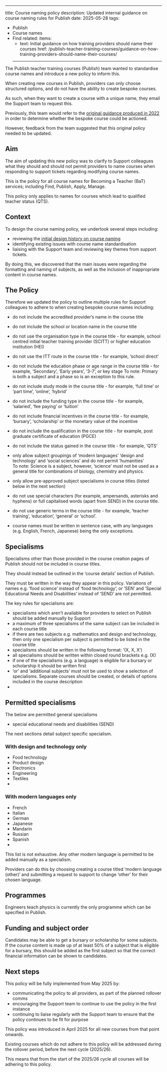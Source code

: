---
title: Course naming policy
description: Updated internal guidance on course naming rules for Publish
date: 2025-05-28
tags:

- Publish
- Course names
- Find
related:
  items:
  - text: Initial guidance on how training providers should name their courses
      href: /publish-teacher-training-courses/guidance-on-how-training-providers-should-name-their-courses/
   ---

The Publish teacher training courses (Publish) team wanted to standardise course names and introduce a new policy to inform this.

When creating new courses in Publish, providers can only choose structured options, and do not have the ability to create bespoke courses.

As such, when they want to create a course with a unique name, they email the Support team to request this.

Previously, this team would refer to the [original guidance produced in 2022](/publish-teacher-training-courses/guidance-on-how-training-providers-should-name-their-courses/) in order to determine whether the bespoke course could be actioned.

However, feedback from the team suggested that this original policy needed to be updated.

## Aim

The aim of updating this new policy was to clarify to Support colleagues what they should and should not permit providers to name courses when responding to support tickets regarding modifying course names.  

This is the policy for all course names for Becoming a Teacher (BaT) services; including Find, Publish, Apply, Manage.

This policy only applies to names for courses which lead to qualified teacher status (QTS).  

## Context  

To design the course naming policy, we undertook several steps including:

- reviewing the [initial design history on course naming](/publish-teacher-training-courses/guidance-on-how-training-providers-should-name-their-courses/)  
- identifying existing issues with course name standardisation
- liaising with the Support team and reviewing key themes from support tickets.

By doing this, we discovered that the main issues were regarding the formatting and naming of subjects, as well as the inclusion of inappropriate content in course names.

## The Policy

Therefore we updated the policy to outline multiple rules for Support colleagues to adhere to when creating bespoke course names including:

- do not include the accredited provider’s name in the course title
- do not include the school or location name in the course title
- do not use the organisation type in the course title - for example, school centred initial teacher training provider (SCITT) or higher education institution (HEI)
- do not use the ITT route in the course title - for example, ‘school direct’
- do not include the education phase or age range in the course title - for example, ‘Secondary’, ‘Early years’, ‘3-7’, or key stage
To note: Primary is both a subject and a phase so is an exception to this rule.

- do not include study mode in the course title - for example, ‘full time’ or ‘part time’, ‘online’, ‘hybrid’
- do not include the funding type in the course title - for example, ‘salaried’, ‘fee paying’ or ‘tuition’
- do not include financial incentives in the course title - for example, ‘bursary’, ‘scholarship’ or the monetary value of the incentive  
- do not include the qualification in the course title - for example, post graduate certificate of education (PGCE)
- do not include the status gained in the course title - for example, ‘QTS’
- only allow subject groupings of ‘modern languages’ ‘design and technology’ and ‘social sciences’ and do not permit ‘humanities’  
To note: Science is a subject, however, ‘science’ must not be used as a general title for combinations of biology, chemistry and physics.
  
- only allow pre-approved subject specialisms in course titles (listed below in the next section)  
- do not use special characters (for example, ampersands, asterisks and hyphens) or full capitalised words (apart from SEND) in the course title.  
- do not use generic terms in the course title - for example, ‘teacher training’, ‘education’, ‘general’ or ‘school’.  
- course names must be written in sentence case, with any languages (e.g. English, French, Japanese) being the only exceptions.

## Specialisms

Specialisms other than those provided in the course creation pages of Publish should not be included in course titles.

They should instead be outlined in the ‘course details’ section of Publish.

They must be written in the way they appear in this policy. Variations of names e.g. ‘food science’ instead of ‘food technology’, or ‘SEN’ and ‘Special Educational Needs and Disabilities’ instead of ‘SEND’ are not permitted.

The key rules for specialisms are:

- specialisms which aren’t available for providers to select on Publish should be added manually by Support  
- a maximum of three specialisms of the same subject can be included in each course title
- if there are two subjects e.g. mathematics and design and technology, then only one specialism per subject is permitted to be listed in the course title  
- specialisms should be written in the following format: ‘(X, X, X’)
- all specialisms should be written within closed round brackets e.g. (X)  
- if one of the specialisms (e.g. a language) is eligible for a bursary or scholarship it should be written first
- ‘or’ and ‘additional subjects’ must not be used to show a selection of specialisms. Separate courses should be created, or details of options included in the course description
-

## Permitted specialisms

The below are permitted general specialisms

- special educational needs and disabilities (SEND)

The next sections detail subject specific specialism.

### With design and technology only

- Food technology
- Product design  
- Electronics  
- Engineering  
- Textiles
-

### With modern languages only

- French  
- Italian  
- German  
- Japanese  
- Mandarin  
- Russian  
- Spanish
-

This list is not exhaustive. Any other modern language is permitted to be added manually as a specialism.

Providers can do this by choosing creating a course titled ‘modern language (other)’ and submitting a request to support to change ‘other’ for their chosen language.  

## Programmes  

Engineers teach physics is currently the only programme which can be specified in Publish.

## Funding and subject order  

Candidates may be able to get a bursary or scholarship for some subjects. If the course content is made up of at least 50% of a subject that is eligible for a bursary, this should be added as the first subject so that the correct financial information can be shown to candidates.

## Next steps

This policy will be fully implemented from May 2025 by:

- communicating the policy to all providers, as part of the planned rollover comms
- encouraging the Support team to continue to use the policy in the first instance
- continuing to liaise regularly with the Support team to ensure that the policy continues to be fit for purpose
  
This policy was introduced in April 2025 for all new courses from that point onwards.

Existing courses which do not adhere to this policy will be addressed during the rollover period, before the next cycle (2025/26).  

This means that from the start of the 2025/26 cycle all courses will be adhering to this policy.  
